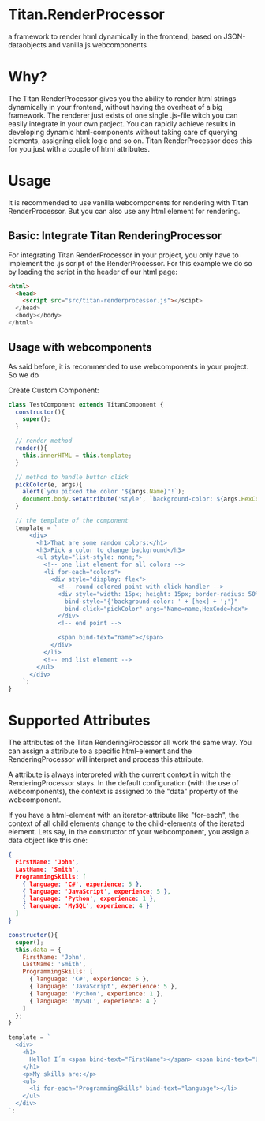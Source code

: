 # Titan.RenderProcessor
a framework to render html dynamically in the frontend, based on JSON-dataobjects and vanilla js webcomponents

# Why?

The Titan RenderProcessor gives you the ability to render html strings dynamically in your frontend, without having the overheat of a big framework. The renderer just exists of one single .js-file witch you can easily integrate in your own project. You can rapidly achieve results in developing dynamic html-components without taking care of querying elements, assigning click logic and so on. Titan RenderProcessor does this for you just with a couple of html attributes.

# Usage

It is recommended to use vanilla webcomponents for rendering with Titan RenderProcessor. But you can also use any html element for rendering.

## Basic: Integrate Titan RenderingProcessor

For integrating Titan RenderProcessor in your project, you only have to implement the .js script of the RenderProcessor. For this example we do so by loading the script in the header of our html page:

``` html
<html>
  <head>
    <script src="src/titan-renderprocessor.js"></scipt>
  </head>
  <body></body>
</html>
```


## Usage with webcomponents

As said before, it is recommended to use webcomponents in your project. So we do 

Create Custom Component:

``` javascript
class TestComponent extends TitanComponent {
  constructor(){
    super();
  }

  // render method
  render(){
    this.innerHTML = this.template;
  }

  // method to handle button click
  pickColor(e, args){
    alert(`you picked the color '${args.Name}'!`);
    document.body.setAttribute('style', `background-color: ${args.HexCode};`);
  }

  // the template of the component
  template = `
      <div>
        <h1>That are some random colors:</h1>
        <h3>Pick a color to change background</h3>
        <ul style="list-style: none;">
          <!-- one list element for all colors -->
          <li for-each="colors">
            <div style="display: flex">
              <!-- round colored point with click handler -->
              <div style="width: 15px; height: 15px; border-radius: 50%; margin-right: 5px;"
                bind-style="{'background-color: ' + [hex] + ';'}"
                bind-click="pickColor" args="Name=name,HexCode=hex">
              </div>
              <!-- end point -->

              <span bind-text="name"></span>
            </div>
          </li>
          <!-- end list element -->
        </ul>
      </div>
    `;
}
```


# Supported Attributes

The attributes of the Titan RenderingProcessor all work the same way. You can assign a attribute to a specific html-element and the RenderingProcessor will interpret and process this attribute.

A attribute is always interpreted with the current context in witch the RenderingProcessor stays. In the default configuration (with the use of webcomponents), the context is assigned to the "data" property of the webcomponent.

If you have a html-element with an iterator-attribute like "for-each", the context of all child elements change to the child-elements of the iterated element. Lets say, in the constructor of your webcomponent, you assign a data object like this one:

``` json
{
  FirstName: 'John',
  LastName: 'Smith',
  ProgrammingSkills: [
    { language: 'C#', experience: 5 },
    { language: 'JavaScript', experience: 5 },
    { language: 'Python', experience: 1 },
    { language: 'MySQL', experience: 4 }
  ]
}
```


``` javascript
constructor(){
  super();
  this.data = {
    FirstName: 'John',
    LastName: 'Smith',
    ProgrammingSkills: [
      { language: 'C#', experience: 5 },
      { language: 'JavaScript', experience: 5 },
      { language: 'Python', experience: 1 },
      { language: 'MySQL', experience: 4 }
    ]
  };
}

template = `
  <div>
    <h1>
      Hello! I´m <span bind-text="FirstName"></span> <span bind-text="LastName"></span>!
    </h1>
    <p>My skills are:</p>
    <ul>
      <li for-each="ProgrammingSkills" bind-text="language"></li>
    </ul>
  </div>
`:
```

